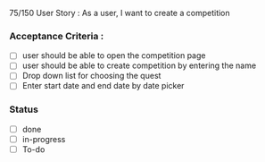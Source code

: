 75/150 User Story :  As a user, I want to create a competition <br>
### Acceptance Criteria : 
- [ ] user should be able to open the competition page
- [ ] user should be able to create competition by entering the name
- [ ] Drop down list for choosing the quest
- [ ] Enter start date and end date by date picker
 
### Status 
- [ ] done
- [ ] in-progress
- [ ] To-do
